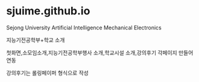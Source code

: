 # sjuime.github.io

Sejong University Artificial Intelligence Mechanical Electronics

지능기전공학부+학교 소개

첫화면,소모임소개,지능기전공학부행사 소개,학교시설 소개,강의후기 각페이지 만들어 연동

강의후기는 롤링페이퍼 형식으로 작성
